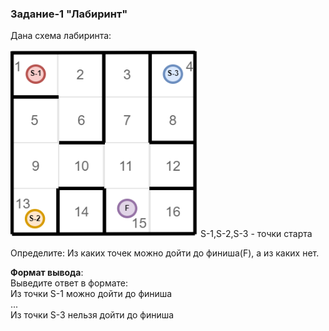 ### Задание-1 "Лабиринт"
Дана схема лабиринта:

<img src="img/maze-task01.png" width="300">
S-1,S-2,S-3 - точки старта

Определите: Из каких точек можно дойти до финиша(F), а из каких нет.

**Формат вывода**: \
Выведите ответ в формате: \
Из точки S-1 можно дойти до финиша \
... \
Из точки S-3 нельзя дойти до финиша
